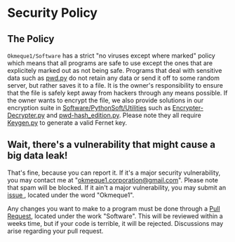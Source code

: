 # Security Policy

## The Policy

`Okmeque1/Software` has a strict "no viruses except where marked" policy which means that all programs are safe to use except the ones that are explicitely marked out as not being safe. Programs that deal with sensitive data such as [pwd.py](https://github.com/Okmeque1/software/blob/main/PythonSoft/Utilities/pwd.py) do not retain any data or send it off to some random server, but rather saves it to a file. It is the owner's responsibility to ensure that the file is safely kept away from hackers through any means possible. If the owner wants to encrypt the file, we also provide solutions in our encryption suite in [Software/PythonSoft/Utilities](https://github.com/Okmeque1/software/blob/main/PythonSoft/Utilities) such as [Encrypter-Decrypter.py](https://github.com/Okmeque1/software/blob/main/PythonSoft/Utilities/Encrypter-Decrypter.py) and [pwd-hash_edition.py](https://github.com/Okmeque1/software/blob/main/PythonSoft/Utilities/pwd-hash_edition.py). Please note they all require [Keygen.py](https://github.com/Okmeque1/software/blob/main/PythonSoft/Utilities/keygen.py) to generate a valid Fernet key.

## Wait, there's a vulnerability that might cause a big data leak!

That's fine, because you can report it. If it's a major security vulnerability, you may contact me at "okmeque1.corporation@gmail.com". Please note that spam will be blocked. If it ain't a major vulnerability, you may submit an [issue
](https://github.com/Okmeque1/software/issues), located under the word "Okmeque1".



Any changes you want to make to a program must be done through a [Pull Request](https://github.com/Okmeque1/software/pulls), located under the work "Software". This will be reviewed within a weeks time, but if your code is terrible, it will be rejected. Discussions may arise regarding your pull request.

